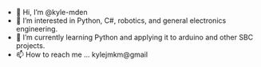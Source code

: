 - 👋 Hi, I’m @kyle-mden
- 👀 I’m interested in Python, C#, robotics, and general electronics engineering.
- 🌱 I’m currently learning Python and applying it to arduino and other SBC projects.
- 📫 How to reach me ... kylejmkm@gmail

<!---
kyle-mden/kyle-mden is a ✨ special ✨ repository because its `README.md` (this file) appears on your GitHub profile.
You can click the Preview link to take a look at your changes.
--->
